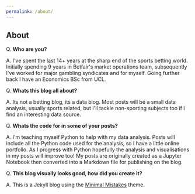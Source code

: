 ```yaml
---
permalink: /about/
---
```


## **About**

Q. **Who are you?**

A. I've spent the last 14+ years at the sharp end of the sports betting world.  Initially spending 9 years in Betfair's market operations team, subsequently I've worked for major gambling syndicates and for myself.  Going further back I have an Economics BSc from UCL.

Q. **Whats this blog all about?**

A. Its not a betting blog, its a data blog.  Most posts will be a small data analysis, usually sports related, but I'll tackle non-sporting subjects too if I find an interesting data source.

Q. **Whats the code for in some of your posts?**

A. I'm teaching myself Python to help with my data analysis.  Posts will include all the Python code used for the analysis, so I have a little online portfolio.  As I progress with Python hopefully the analysis and visualisations in my posts will improve too!  My posts are originally created as a Jupyter Notebook then converted into a Markdown file for publishing on the blog.

Q. **This blog visually looks good, how did you create it?**

A. This is a Jekyll blog using the [Minimal Mistakes](https://mmistakes.github.io/minimal-mistakes/ "Minimal Mistakes") theme.



